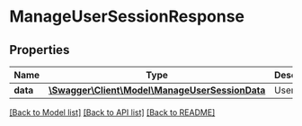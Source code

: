 # ManageUserSessionResponse

## Properties
Name | Type | Description | Notes
------------ | ------------- | ------------- | -------------
**data** | [**\Swagger\Client\Model\ManageUserSessionData**](ManageUserSessionData.md) | User data | 

[[Back to Model list]](../README.md#documentation-for-models) [[Back to API list]](../README.md#documentation-for-api-endpoints) [[Back to README]](../README.md)


